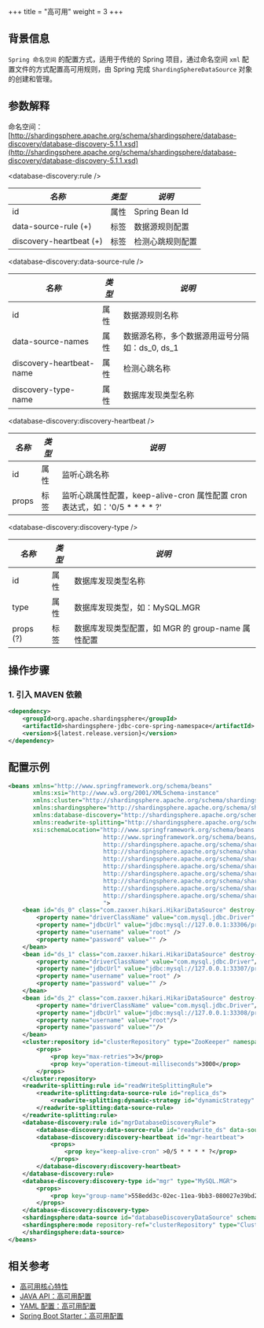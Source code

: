 +++
title = "高可用"
weight = 3
+++

## 背景信息

`Spring 命名空间` 的配置方式，适用于传统的 Spring 项目，通过命名空间 `xml` 配置文件的方式配置高可用规则，由 Spring 完成 `ShardingSphereDataSource` 对象的创建和管理。

## 参数解释

命名空间：[http://shardingsphere.apache.org/schema/shardingsphere/database-discovery/database-discovery-5.1.1.xsd](http://shardingsphere.apache.org/schema/shardingsphere/database-discovery/database-discovery-5.1.1.xsd)

\<database-discovery:rule />

| *名称*                  | *类型* | *说明*               |
| ----------------------- | ------ | ------------------ |
| id                      | 属性   | Spring Bean Id      |
| data-source-rule (+)    | 标签   | 数据源规则配置        |
| discovery-heartbeat (+) | 标签   | 检测心跳规则配置       |

\<database-discovery:data-source-rule />

| *名称*                       | *类型* | *说明*                                      |
| --------------------------- | ----- | ------------------------------------------ |
| id                          | 属性  | 数据源规则名称                                |
| data-source-names           | 属性  | 数据源名称，多个数据源用逗号分隔 如：ds_0, ds_1  |
| discovery-heartbeat-name    | 属性  | 检测心跳名称                                 |
| discovery-type-name         | 属性  | 数据库发现类型名称                               |

\<database-discovery:discovery-heartbeat />

| *名称*                       | *类型* | *说明*                                      |
| --------------------------- | ----- | ------------------------------------------  |
| id                          | 属性  | 监听心跳名称                                  |
| props                       | 标签  | 监听心跳属性配置，keep-alive-cron 属性配置 cron 表达式，如：'0/5 * * * * ?'  |

\<database-discovery:discovery-type />

| *名称*     | *类型* | *说明*                                    |
| --------- | ----- | ----------------------------------------- |
| id        | 属性  | 数据库发现类型名称                               |
| type      | 属性  | 数据库发现类型，如：MySQL.MGR               |
| props (?) | 标签  | 数据库发现类型配置，如 MGR 的 group-name 属性配置   |

## 操作步骤

### 1. 引入 MAVEN 依赖

```xml
<dependency>
    <groupId>org.apache.shardingsphere</groupId>
    <artifactId>shardingsphere-jdbc-core-spring-namespace</artifactId>
    <version>${latest.release.version}</version>
</dependency>
``` 

## 配置示例

```xml  
<beans xmlns="http://www.springframework.org/schema/beans"
       xmlns:xsi="http://www.w3.org/2001/XMLSchema-instance"
       xmlns:cluster="http://shardingsphere.apache.org/schema/shardingsphere/mode-repository/cluster"
       xmlns:shardingsphere="http://shardingsphere.apache.org/schema/shardingsphere/datasource"
       xmlns:database-discovery="http://shardingsphere.apache.org/schema/shardingsphere/database-discovery"
       xmlns:readwrite-splitting="http://shardingsphere.apache.org/schema/shardingsphere/readwrite-splitting"
       xsi:schemaLocation="http://www.springframework.org/schema/beans
                           http://www.springframework.org/schema/beans/spring-beans.xsd
                           http://shardingsphere.apache.org/schema/shardingsphere/database-discovery
                           http://shardingsphere.apache.org/schema/shardingsphere/database-discovery/database-discovery.xsd
                           http://shardingsphere.apache.org/schema/shardingsphere/readwrite-splitting
                           http://shardingsphere.apache.org/schema/shardingsphere/readwrite-splitting/readwrite-splitting.xsd
                           http://shardingsphere.apache.org/schema/shardingsphere/mode-repository/cluster
                           http://shardingsphere.apache.org/schema/shardingsphere/mode-repository/cluster/repository.xsd
                           http://shardingsphere.apache.org/schema/shardingsphere/datasource
                           http://shardingsphere.apache.org/schema/shardingsphere/datasource/datasource.xsd
                           ">
    <bean id="ds_0" class="com.zaxxer.hikari.HikariDataSource" destroy-method="close">
        <property name="driverClassName" value="com.mysql.jdbc.Driver" />
        <property name="jdbcUrl" value="jdbc:mysql://127.0.0.1:33306/primary_demo_ds?serverTimezone=UTC&amp;useSSL=false&amp;useUnicode=true&amp;characterEncoding=UTF-8" />
        <property name="username" value="root" />
        <property name="password" value="" />
    </bean>
    <bean id="ds_1" class="com.zaxxer.hikari.HikariDataSource" destroy-method="close">
        <property name="driverClassName" value="com.mysql.jdbc.Driver"/>
        <property name="jdbcUrl" value="jdbc:mysql://127.0.0.1:33307/primary_demo_ds?serverTimezone=UTC&amp;useSSL=false&amp;useUnicode=true&amp;characterEncoding=UTF-8" />
        <property name="username" value="root" />
        <property name="password" value="" />
    </bean>
    <bean id="ds_2" class="com.zaxxer.hikari.HikariDataSource" destroy-method="close">
        <property name="driverClassName" value="com.mysql.jdbc.Driver"/>
        <property name="jdbcUrl" value="jdbc:mysql://127.0.0.1:33308/primary_demo_ds?useSSL=false"/>
        <property name="username" value="root"/>
        <property name="password" value=""/>
    </bean>
    <cluster:repository id="clusterRepository" type="ZooKeeper" namespace="governance" server-lists="localhost:2181">
        <props>
            <prop key="max-retries">3</prop>
            <prop key="operation-timeout-milliseconds">3000</prop>
        </props>
    </cluster:repository>
    <readwrite-splitting:rule id="readWriteSplittingRule">
        <readwrite-splitting:data-source-rule id="replica_ds">
            <readwrite-splitting:dynamic-strategy id="dynamicStrategy" auto-aware-data-source-name="readwrite_ds" />
        </readwrite-splitting:data-source-rule>
    </readwrite-splitting:rule>
    <database-discovery:rule id="mgrDatabaseDiscoveryRule">
        <database-discovery:data-source-rule id="readwrite_ds" data-source-names="ds_0,ds_1,ds_2" discovery-heartbeat-name="mgr-heartbeat" discovery-type-name="mgr" />
        <database-discovery:discovery-heartbeat id="mgr-heartbeat">
            <props>
                <prop key="keep-alive-cron" >0/5 * * * * ?</prop>
            </props>
        </database-discovery:discovery-heartbeat>
    </database-discovery:rule>
    <database-discovery:discovery-type id="mgr" type="MySQL.MGR">
        <props>
            <prop key="group-name">558edd3c-02ec-11ea-9bb3-080027e39bd2</prop>
        </props>
    </database-discovery:discovery-type>
    <shardingsphere:data-source id="databaseDiscoveryDataSource" schema-name="database-discovery-db" data-source-names="ds_0, ds_1, ds_2" rule-refs="readWriteSplittingRule, mgrDatabaseDiscoveryRule">
    <shardingsphere:mode repository-ref="clusterRepository" type="Cluster" />
    </shardingsphere:data-source>
</beans>
```

## 相关参考

- [高可用核心特性](cn/features/ha/)
- [JAVA API：高可用配置](/cn/user-manual/shardingsphere-jdbc/java-api/rules/ha/)
- [YAML 配置：高可用配置](/cn/user-manual/shardingsphere-jdbc/yaml-config/rules/ha/)
- [Spring Boot Starter：高可用配置](/cn/user-manual/shardingsphere-jdbc/spring-boot-starter/rules/ha/)